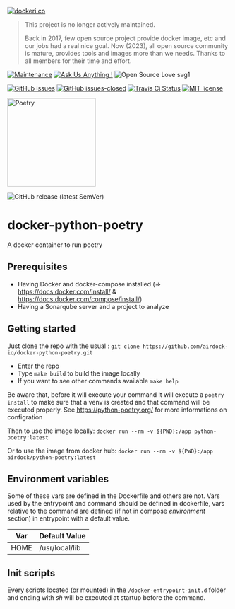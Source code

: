 [![dockeri.co](https://dockeri.co/image/airdock/python-poetry)](https://hub.docker.com/r/airdock/python-poetry)

> This project is no longer actively maintained.
>
> Back in 2017, few open source project provide docker image, etc and our jobs had a real nice goal. Now (2023), all open source community is mature, provides tools and images more than we needs. Thanks to all members for their time and effort.

[![Maintenance](https://img.shields.io/badge/Maintained%3F-yes-green.svg?style=for-the-badge)](https://GitHub.com/airdock-io/docker-python-poetry/graphs/commit-activity)
[![Ask Us Anything !](https://img.shields.io/badge/Ask%20us-anything-1abc9c.svg?style=for-the-badge)](https://github.com/airdock-io)
![Open Source Love svg1](https://img.shields.io/static/v1?label=OpenSource&message=%E2%9D%A4&color=blue&style=for-the-badge)

[![GitHub issues](https://img.shields.io/github/issues/airdock-io/docker-python-poetry.svg?style=flat-square)](https://GitHub.com/airdock-io/docker-python-poetry/issues/)
[![GitHub issues-closed](https://img.shields.io/github/issues-closed/airdock-io/docker-python-poetry.svg?style=flat-square)](https://GitHub.com/airdock-io/docker-python-poetry/issues?q=is%3Aissue+is%3Aclosed)
[![Travis Ci Status](https://img.shields.io/travis/com/airdock-io/docker-python-poetry?style=flat-square)](https://travis-ci.com/airdock-io/docker-python-poetry)
[![MIT license](https://img.shields.io/badge/License-MIT-blue.svg?style=flat-square)](https://lbesson.mit-license.org/)


<img src="https://python-poetry.org/images/logo-origami.svg" alt="Poetry" width="200" height="200">

![GitHub release (latest SemVer)](https://img.shields.io/github/v/release/airdock-io/docker-python-poetry?sort=semver&style=flat-square)
# docker-python-poetry
A docker container to run poetry

## Prerequisites

  - Having Docker and docker-compose installed (=> https://docs.docker.com/install/ & https://docs.docker.com/compose/install/)
  - Having a Sonarqube server and a project to analyze

## Getting started
Just clone the repo with the usual : ```git clone https://github.com/airdock-io/docker-python-poetry.git```
 - Enter the repo
 - Type ```make build``` to build the image locally
 - If you want to see other commands available ```make help```

Be aware that, before it will execute your command it will execute a ```poetry install``` to make sure that a venv is created and that command will be executed properly.
See https://python-poetry.org/ for more informations on configration

Then to use the image locally: ```docker run --rm -v ${PWD}:/app python-poetry:latest```

Or to use the image from docker hub: ```docker run --rm -v ${PWD}:/app airdock/python-poetry:latest```

## Environment variables
Some of these vars are defined in the Dockerfile and others are not. Vars used by the entrypoint and command should be defined in dockerfile, vars relative to the command are defined (if not in compose *environment* section) in entrypoint with a default value.

| Var                     | Default Value     |
|-------------------------|-------------------|
| HOME                    | /usr/local/lib    |

## Init scripts
Every scripts located (or mounted) in the ```/docker-entrypoint-init.d``` folder and ending with *sh* will be executed at startup before the command.

